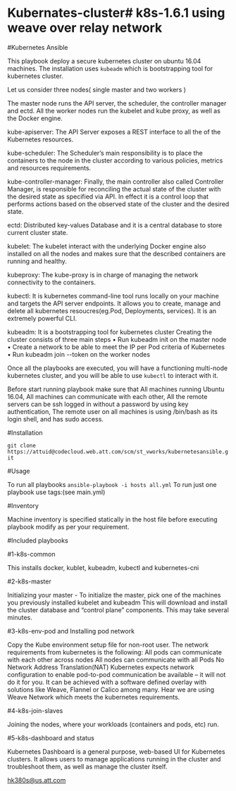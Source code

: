 # Kubernates-cluster# k8s-1.6.1 using weave over relay network 

#Kubernetes Ansible 

This playbook deploy a secure kubernetes cluster on ubuntu 16.04 machines. The installation uses `kubeadm` which is bootstrapping tool for kubernetes cluster.

Let us consider three nodes( single master and two workers )
 
The master node runs the API server, the scheduler, the controller manager and ectd.
All the worker nodes run the kubelet and kube proxy, as well as the Docker engine.

kube-apiserver: The API Server exposes a REST interface to all the of the Kubernetes resources.

kube-scheduler: The Scheduler’s main responsibility is to place the containers to the node in the cluster according to various policies, metrics and resources requirements.

kube-controller-manager: Finally, the main controller also called Controller Manager, is responsible for reconciling the actual state of the cluster with the desired state as specified via API. In effect it is a control loop that performs actions based on the observed state of the cluster and the desired state.

ectd: Distributed key-values Database and it is a central database to store current cluster state.

kubelet: The kubelet interact with the underlying Docker engine also installed on all the nodes and makes sure that the described containers are running and healthy.

kubeproxy: The kube-proxy is in charge of managing the network connectivity to the containers.

kubectl: It is kubernetes command-line tool runs locally on your machine and targets the API server endpoints. It allows you to create, manage and delete all kubernetes resoucres(eg.Pod, Deployments, services). It is an extremely powerful CLI. 

kubeadm: It is a bootstrapping tool for kubernetes cluster 
Creating the cluster consists of three main steps 
•	Run kubeadm init on the master node 
•	Create a network to be able to meet the IP per Pod criteria of Kubernetes 
•	Run kubeadm join --token <token> <master node IP> on the worker nodes 

Once all the playbooks are executed, you will have a functioning multi-node kubernetes cluster, and you will be able to use `kubectl` to interact with it.


Before start running playbook make sure that All machines running Ubuntu 16.04, All machines can communicate with each other, All the remote servers can be ssh logged in without a password by using key authentication, The remote user on all machines is using /bin/bash as its login shell, and has sudo access.

#Installation 

`git clone https://attuid@codecloud.web.att.com/scm/st_vworks/kubernetesansible.git`

#Usage 

To run all playbooks `ansible-playbook -i hosts all.yml` To run just one playbook use tags:(see main.yml) 

#Inventory 

Machine inventory is specified statically in the host file before executing playbook modify as per your requirement.

#Included playbooks

#1-k8s-common 

This installs docker, kublet, kubeadm, kubectl and kubernetes-cni


#2-k8s-master 

Initializing your master - To initialize the master, pick one of the machines you previously installed kubelet and kubeadm This will download and install the cluster database and “control plane” components. This may take several minutes.


#3-k8s-env-pod and Installing pod network 

Copy the Kube environment setup file for non-root user.
The network requirements from kubernetes is the following:
All pods can communicate with each other across nodes
All nodes can communicate with all Pods
No Network Address Translation(NAT)
Kubernetes expects network configuration to enable pod-to-pod communication be available – it will not do it for you. It can be achieved with a software defined overlay with solutions like Weave, Flannel or Calico among many. Hear we are using Weave Network which meets the kubernetes requirements.


#4-k8s-join-slaves 

Joining the nodes, where your workloads (containers and pods, etc) run.
 

#5-k8s-dashboard and status

Kubernetes Dashboard is a general purpose, web-based UI for Kubernetes clusters. It allows users to manage applications running in the cluster and troubleshoot them, as well as manage the cluster itself.


hk380s@us.att.com



